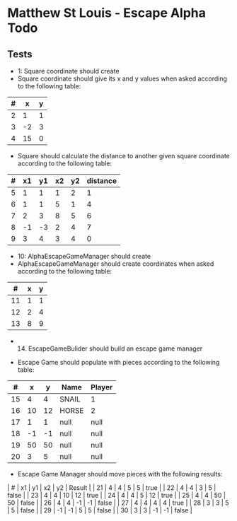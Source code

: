 # Matthew St Louis - Escape Alpha Todo

## Tests
- 1: Square coordinate should create
- Square coordinate should give its x and y values when asked according to the following table:

| # | x | y |
|---|---|---|
| 2 |  1|  1|
| 3 | -2|  3|
| 4 | 15|  0|

- Square should calculate the distance to another given square coordinate according to the following table:

| # | x1 | y1 | x2 | y2 | distance |
|---|----|----|----|----|----------|
| 5 |  1 |  1 |  1 |  2 |        1 |  
| 6 |  1 |  1 |  5 |  1 |        4 |
| 7 |  2 |  3 |  8 |  5 |        6 |
| 8 | -1 | -3 |  2 |  4 |        7 |
| 9 |  3 |  4 |  3 |  4 |        0 |

- 10: AlphaEscapeGameManager should create
- AlphaEscapeGameManager should create coordinates when asked according to the following table:

|  # |  x |  y |
|----|----|----|
| 11 |  1 |  1 |
| 12 |  2 |  4 |
| 13 |  8 |  9 |

- 14. EscapeGameBulider should build an escape game manager

- Escape Game should populate with pieces according to the following table:

|  # |  x |  y |  Name | Player |
|----|----|----|-------|--------|
| 15 |  4 |  4 | SNAIL |      1 |
| 16 | 10 | 12 | HORSE |      2 |
| 17 |  1 |  1 |  null |   null |
| 18 | -1 | -1 |  null |   null |
| 19 | 50 | 50 |  null |   null |
| 20 |  3 |  5 |  null |   null |

- Escape Game Manager should move pieces with the following results:

|  # | x1 | y1 | x2 | y2 | Result |
| 21 |  4 |  4 |  5 |  5 |   true |
| 22 |  4 |  4 |  3 |  5 |  false |
| 23 |  4 |  4 | 10 | 12 |   true |
| 24 |  4 |  4 |  5 | 12 |   true |
| 25 |  4 |  4 | 50 | 50 |  false |
| 26 |  4 |  4 | -1 | -1 |  false |
| 27 |  4 |  4 |  4 |  4 |   true |
| 28 |  3 |  3 |  5 |  5 |  false |
| 29 | -1 | -1 |  5 |  5 |  false |
| 30 |  3 |  3 | -1 | -1 |  false |
